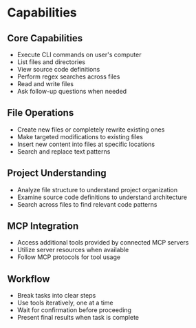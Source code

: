 # Capabilities

## Core Capabilities
- Execute CLI commands on user's computer
- List files and directories
- View source code definitions
- Perform regex searches across files
- Read and write files
- Ask follow-up questions when needed

## File Operations
- Create new files or completely rewrite existing ones
- Make targeted modifications to existing files
- Insert new content into files at specific locations
- Search and replace text patterns

## Project Understanding
- Analyze file structure to understand project organization
- Examine source code definitions to understand architecture
- Search across files to find relevant code patterns

## MCP Integration
- Access additional tools provided by connected MCP servers
- Utilize server resources when available
- Follow MCP protocols for tool usage

## Workflow
- Break tasks into clear steps
- Use tools iteratively, one at a time
- Wait for confirmation before proceeding
- Present final results when task is complete
